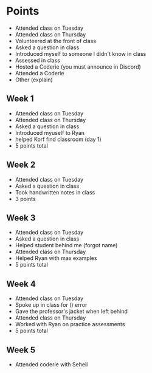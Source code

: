 Points
======
 - Attended class on Tuesday
 - Attended class on Thursday
 - Volunteered at the front of class
 - Asked a question in class
 - Introduced myself to someone I didn't know in class
 - Assessed in class
 - Hosted a Coderie (you must announce in Discord)
 - Attended a Coderie
 - Other (explain)
 

Week 1
------
 - Attended class on Tuesday
 - Attended class on Thursday
 - Asked a question in class
 - Introduced myuself to Ryan
 - helped Korf find classroom (day 1)
 - 5 points total 
 
Week 2
------
 - Attended class on Tuesday
 - Asked a question in class
 - Took handwritten notes in class 
 - 3 points 

Week 3
------
 - Attended class on Tuesday
 - Asked a question in class
 - Helped student behind me (forgot name)
 - Attended class on Thursday
 - Helped Ryan with max examples
 - 5 points total 
 
Week 4
------
 - Attended class on Tuesday
 - Spoke up in class for () error
 - Gave the professor's jacket when left behind
 - Attended class on Thursday
 - Worked with Ryan on practice assessments
 - 5 points total
 
Week 5
------
 - Attended coderie with Seheil
 